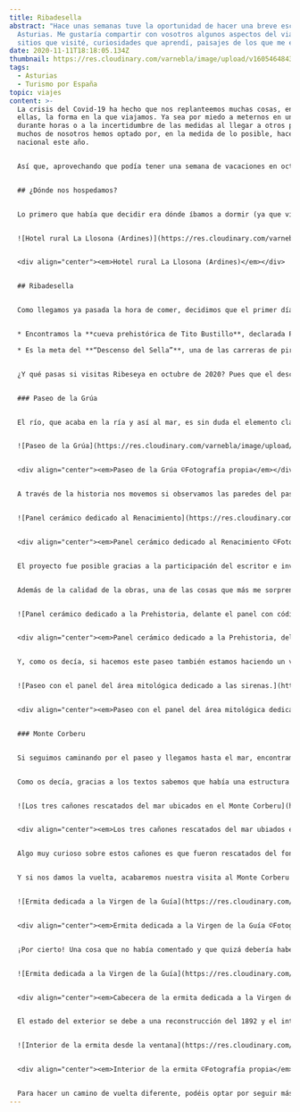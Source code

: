 ```yaml
---
title: Ribadesella
abstract: "Hace unas semanas tuve la oportunidad de hacer una breve escapada a
  Asturias. Me gustaría compartir con vosotros algunos aspectos del viaje:
  sitios que visité, curiosidades que aprendí, paisajes de los que me enamoré."
date: 2020-11-11T18:18:05.134Z
thumbnail: https://res.cloudinary.com/varnebla/image/upload/v1605464843/IMG_20201027_194550_488_y1wx3r.jpg
tags:
  - Asturias
  - Turismo por España
topic: viajes
content: >-
  La crisis del Covid-19 ha hecho que nos replanteemos muchas cosas, entre
  ellas, la forma en la que viajamos. Ya sea por miedo a meternos en un avión
  durante horas o a la incertidumbre de las medidas al llegar a otros países,
  muchos de nosotros hemos optado por, en la medida de lo posible, hacer turismo
  nacional este año.


  Así que, aprovechando que podía tener una semana de vacaciones en octubre, decidí conocer un destino al que hacía mucho tiempo que le tenía ganas pero que por un motivo u otro acababa dejando para más adelante: Asturias. La necesidad de verde y naturaleza por un lado y el hecho de que fuera la comunidad más segura en ese momento acabaron por decidirme.


  ## ¿Dónde nos hospedamos?


  Lo primero que había que decidir era dónde íbamos a dormir (ya que viajé en pareja) y optamos por establecer nuestro "cuartel general" en un pueblecito y desde allí ir moviéndonos. Había muchas opciones pero acabamos decidiéndonos por hospedarnos en el hotel rural **La Llosona (Ardines)**. Íbamos buscando alejarnos del alboroto de la ciudad para rodearnos solo de naturaleza y silencio y lo conseguimos. Además, los dueños eran encantadores, así como el gatito que rondaba por allí. Si tenéis que viajar a Asturias, sin duda os recomiendo este hotelito porque además de que las camas son muy cómodas, el desayuno que nos preparaban cada mañana era el chute de energía que necesitábamos para llegar a la hora de comer.


  ![Hotel rural La Llosona (Ardines)](https://res.cloudinary.com/varnebla/image/upload/v1605470461/IMG20201016102548_g2bqoz.jpg "Hotel rural La Llosona (Ardines) ©Fotografía propia")


  <div align="center"><em>Hotel rural La Llosona (Ardines)</em></div>


  ## Ribadesella


  Como llegamos ya pasada la hora de comer, decidimos que el primer día lo íbamos a dedicar a conocer el pueblo más cercano: Ribadesella. Esta villa asturiana es conocida sobre todo por dos sucesos:


  * Encontramos la **cueva prehistórica de Tito Bustillo**, declarada Patrimonio de la Humanidad por la UNESCO, debido a la importancia de sus pinturas y grabados.

  * Es la meta del **“Descenso del Sella”**, una de las carreras de piraguas más conocidas del mundo y que también ha sido declarada Interés Turístico Nacional. De hecho, es la única fiesta asturiana con este título.


  ¿Y qué pasas si visitas Ribeseya en octubre de 2020? Pues que el descenso no lo vas a ver y que la cueva tenía un limitadísimo aforo todo ocupado. Pero no es problema, esto sin duda es otro de los mil motivos que nos animarán a volver a visitarla.


  ### Paseo de la Grúa


  El río, que acaba en la ría y así al mar, es sin duda el elemento clave del paisaje. Muy recomendable es pasear por el paseo de la Grúa donde encontramos dos instalaciones que nos hacen movernos entre la historia y la mitología.


  ![Paseo de la Grúa](https://res.cloudinary.com/varnebla/image/upload/v1605470460/IMG20201012181608_qjagp8.jpg "Paseo de la Grúa")


  <div align="center"><em>Paseo de la Grúa ©Fotografía propia</em></div>


  A través de la historia nos movemos si observamos las paredes del paseo, donde se han instalado 6 paneles cerámicos que tienen como objetivo mantener viva la memoria histórica del puerto, desde la Prehistoria hasta inicios del S. XXI. Tal y como podemos leer en la placa que se instaló a la vez que los paneles (enero 2007): *"a lo largo de la historia, la desembocadura del Sella ha constituido un refugio natural de embarcaciones, dando lugar a una arraigada tradición pesquera y portuaria que ha forjado su carácter marinero".*


  ![Panel cerámico dedicado al Renacimiento](https://res.cloudinary.com/varnebla/image/upload/v1605470464/IMG20201012181455_tidclz.jpg "Panel cerámico dedicado al Renacimiento")


  <div align="center"><em>Panel cerámico dedicado al Renacimiento ©Fotografía propia</em></div>


  El proyecto fue posible gracias a la participación del escritor e investigador local J**osé Antonio Silva Sastre** (Toni Silva), quien se encargó de la elaboración del guion; el ceramista **Francisco Muñiz** (Taller Carrió), quien traslado los dibujos a la cerámica; y el humorista y dibujante **Antonio Mingote**, quien plasmó en imágenes la historia.


  Además de la calidad de la obras, una de las cosas que más me sorprendió fue el buen estado de conservación que presentan. Por otro lado, también me gustó el trabajo en cuanto a labores de accesibilidad: delante de cada panel se han colocado unos pequeños atriles con tres imágenes **acompañadas de código braille y un código QR**. Si lo escaneamos con nuestro móvil accedemos rápidamente a un corto audio (1-3 minutos) que nos habla del período histórico del panel que tenemos delante.


  ![Panel cerámico dedicado a la Prehistoria, delante el panel con código braille y código QR](https://res.cloudinary.com/varnebla/image/upload/v1605470466/IMG20201012181226_jtwtd0.jpg "Panel cerámico dedicado a la Prehistoria, delante el panel con código braille y código QR")


  <div align="center"><em>Panel cerámico dedicado a la Prehistoria, delante el panel con código braille y código QR ©Fotografía propia</em></div>


  Y, como os decía, si hacemos este paseo también estamos haciendo un viaje por el mundo de la mitología asturiana. Todas las sociedades, especialmente las rurales, **desarrollan un mundo mágico que les permite explicar y entender factores** que no tienen una explicación más sencilla. En el caso de Asturias, las criaturas que encontramos son numerosas y en esta área mitológica del paseo podemos acercarnos a ellas. Aproximadamente coincidiendo con el medio camino entre un panel histórico y el otro, se ha colocado un panel con datos interesantes de las sirenas, el trasgu, el nuberu y otros encantadores personajes.


  ![Paseo con el panel del área mitológica dedicado a las sirenas.](https://res.cloudinary.com/varnebla/image/upload/v1605470466/IMG20201012182535_gkkngl.jpg "Paseo con el panel del área mitológica dedicado a las sirenas.")


  <div align="center"><em>Paseo con el panel del área mitológica dedicado a las sirenas. ©Fotografía propia</em></div>


  ### Monte Corberu


  Si seguimos caminando por el paseo y llegamos hasta el mar, encontramos una escalinata a la derecha por la que podemos ascender al **Monte Corberu.** Este era un lugar muy estratégico, por lo que se convirtió en el punto de vigilancia y control de la villa. Según textos del S. XVI, antiguamente había una estructura de defensa para protegerse de los posibles ataques de la flota francesa. Ya sabemos que, durante ese siglo, hubo constantes enfrentamientos entre ambos países.


  Como os decía, gracias a los textos sabemos que había una estructura con al menos una torre de defensa, que fue reforzada en el S. XVIII y que estuvo en uso hasta la Guerra de la Independencia (1808). Es en este momento cuando seguramente se destruye y ya no vuelve a ponerse en funcionamiento. A modo de recordatorio de lo que fue el sitio, se han dejado tres cañones.


  ![Los tres cañones rescatados del mar ubicados en el Monte Corberu](https://res.cloudinary.com/varnebla/image/upload/v1605470847/IMG20201012190627_sutdv3.jpg "Los tres cañones rescatados del mar ubicados en el Monte Corberu")


  <div align="center"><em>Los tres cañones rescatados del mar ubiados en el Monte Corberu ©Fotografía propia</em></div>


  Algo muy curioso sobre estos cañones es que fueron rescatados del fondo del mar, donde aún permanecen al menos dos más. Dado que eran los propios vecinos los encargados de la defensa, se dice que, durante el asedio de las tropas francesas en la Guerra de la Independencia, **tiraron los cañones al mar para evitar que cayeran en manos enemigas**. Tras su recuperación, se colocaron en el muelle y se usaban como amarre para los barcos. Actualmente, los encontramos en el monte, lugar para el que fueron fabricados hace 200 años. La verdad es que las vistas son increíbles y fue un lujo poder disfrutar durante unos minutos de tanta paz y tranquilidad.


  Y si nos damos la vuelta, acabaremos nuestra visita al Monte Corberu con la imagen de la ermita dedicada a la Virgen de la Guía, patrona de los marineros. Según la tradición, esta virgen fue encontrada en el mar en una embarcación dirigida por una paloma. Este es el motivo por el que se la representa con una pequeña barca en la mano. El primer domingo de julio, coincidiendo con su festividad y en muestra de agradecimiento por su protección, la sacan en procesión en un barco hasta el mar.


  ![Ermita dedicada a la Virgen de la Guía](https://res.cloudinary.com/varnebla/image/upload/v1605471005/IMG20201012190427_enkax2.jpg "Ermita dedicada a la Virgen de la Guía")


  <div align="center"><em>Ermita dedicada a la Virgen de la Guía ©Fotografía propia</em></div>


  ¡Por cierto! Una cosa que no había comentado y que quizá debería haber sido lo primero. Te encantará saber que estás en una zona propensa a los derrumbes. De hecho, el último derrumbe se llevó parte de la ermita y por eso actualmente tiene este aspecto. El edificio que hoy podemos contemplar es, por tanto, **una parte del original del S. XVI**, construido seguramente a la vez que el refuerzo de la estructura de defensa. Toda la parte de la cabecera desapareció acantilado abajo debido **a un derrumbe en el S. XIX**. Esto significa que la ermita no tiene altar, aunque sí podemos ver el arco original.


  ![Ermita dedicada a la Virgen de la Guía](https://res.cloudinary.com/varnebla/image/upload/v1605471003/IMG20201012191020_qgyjdr.jpg "Ermita dedicada a la Virgen de la Guía")


  <div align="center"><em>Cabecera de la ermita dedicada a la Virgen de la Guía ©Fotografía propia</em></div>


  El estado del exterior se debe a una reconstrucción del 1892 y el interior está adornado con retablos, figuras e imágenes de los años 40 (S. XX). Lamentablemente **no se puede entrar,** pero intenté hacer unas fotos por las ventanas para que vierais que está todo decorado al más puro estilo marinero. Además, os añado una fotografía de la Virgen con la embarcación en las manos. Y una última cosa, que luego me dicen que no aviso: la disposición del acantilado, con sus grandes planchas que periódicamente se desploman, hacen prever un futuro desprendimiento que podría llevar a la total destrucción del edificio.


  ![Interior de la ermita desde la ventana](https://res.cloudinary.com/varnebla/image/upload/v1605470456/HORIZONTAL_tsh8tk.jpg "Interior de la ermita desde la ventana")


  <div align="center"><em>Interior de la ermita ©Fotografía propia</em></div>


  Para hacer un camino de vuelta diferente, podéis optar por seguir más allá de la ermita y volver por una calle que está al otro extremo del monte. Se pasa por callejuelas hasta llegar a unas escaleras que vuelven a dejarte a pie de río. Nosotros pudimos aparcar el coche en el paseo sin problemas, así que acabada nuestra visita decidimos cenar algo rápido y volver al hotel, ya que al día siguiente teníamos organizada muy temprano una ruta en Jeep.
---
```

